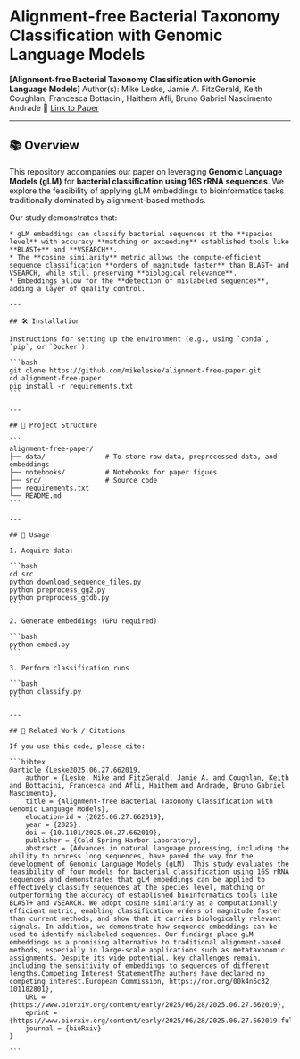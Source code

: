 # Alignment-free Bacterial Taxonomy Classification with Genomic Language Models

**\[Alignment-free Bacterial Taxonomy Classification with Genomic Language Models]**
Author(s): Mike Leske, Jamie A. FitzGerald, Keith Coughlan, Francesca Bottacini, Haithem Afli, Bruno Gabriel Nascimento Andrade
📄 [Link to Paper](https://www.biorxiv.org/content/10.1101/2025.06.27.662019v1)

---

## 📚 Overview

This repository accompanies our paper on leveraging **Genomic Language Models (gLM)** for **bacterial classification using 16S rRNA sequences**. We explore the feasibility of applying gLM embeddings to bioinformatics tasks traditionally dominated by alignment-based methods.

Our study demonstrates that:
~~~~
* gLM embeddings can classify bacterial sequences at the **species level** with accuracy **matching or exceeding** established tools like **BLAST+** and **VSEARCH**.
* The **cosine similarity** metric allows the compute-efficient sequence classification **orders of magnitude faster** than BLAST+ and VSEARCH, while still preserving **biological relevance**.
* Embeddings allow for the **detection of mislabeled sequences**, adding a layer of quality control.

---

## 🛠️ Installation

Instructions for setting up the environment (e.g., using `conda`, `pip`, or `Docker`):

```bash
git clone https://github.com/mikeleske/alignment-free-paper.git
cd alignment-free-paper
pip install -r requirements.txt
```

---

## 📂 Project Structure

```
alignment-free-paper/
├── data/               # To store raw data, preprocessed data, and embeddings
├── notebooks/          # Notebooks for paper figues
├── src/                # Source code
├── requirements.txt
└── README.md
```

---

## 🚀 Usage

1. Acquire data:

```bash
cd src
python download_sequence_files.py
python preprocess_gg2.py
python preprocess_gtdb.py
```

2. Generate embeddings (GPU required)

```bash
python embed.py
```

3. Perform classification runs

```bash
python classify.py
```

---

## 📎 Related Work / Citations

If you use this code, please cite:

```bibtex
@article {Leske2025.06.27.662019,
	author = {Leske, Mike and FitzGerald, Jamie A. and Coughlan, Keith and Bottacini, Francesca and Afli, Haithem and Andrade, Bruno Gabriel Nascimento},
	title = {Alignment-free Bacterial Taxonomy Classification with Genomic Language Models},
	elocation-id = {2025.06.27.662019},
	year = {2025},
	doi = {10.1101/2025.06.27.662019},
	publisher = {Cold Spring Harbor Laboratory},
	abstract = {Advances in natural language processing, including the ability to process long sequences, have paved the way for the development of Genomic Language Models (gLM). This study evaluates the feasibility of four models for bacterial classification using 16S rRNA sequences and demonstrates that gLM embeddings can be applied to effectively classify sequences at the species level, matching or outperforming the accuracy of established bioinformatics tools like BLAST+ and VSEARCH. We adopt cosine similarity as a computationally efficient metric, enabling classification orders of magnitude faster than current methods, and show that it carries biologically relevant signals. In addition, we demonstrate how sequence embeddings can be used to identify mislabeled sequences. Our findings place gLM embeddings as a promising alternative to traditional alignment-based methods, especially in large-scale applications such as metataxonomic assignments. Despite its wide potential, key challenges remain, including the sensitivity of embeddings to sequences of different lengths.Competing Interest StatementThe authors have declared no competing interest.European Commission, https://ror.org/00k4n6c32, 101182801},
	URL = {https://www.biorxiv.org/content/early/2025/06/28/2025.06.27.662019},
	eprint = {https://www.biorxiv.org/content/early/2025/06/28/2025.06.27.662019.full.pdf},
	journal = {bioRxiv}
}

```

